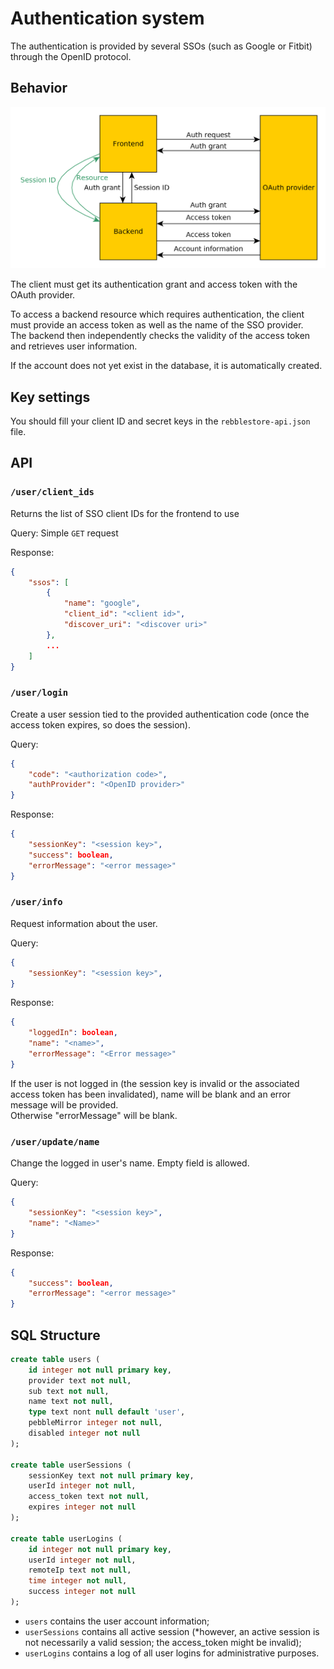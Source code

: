 Authentication system
=====================

The authentication is provided by several SSOs (such as Google or Fitbit) through the OpenID protocol.

Behavior
--------

![Authentication diagram](authentication-scheme.png)

The client must get its authentication grant and access token with the OAuth provider.

To access a backend resource which requires authentication, the client must provide an access token as well as the name of the SSO provider.  
The backend then independently checks the validity of the access token and retrieves user information.

If the account does not yet exist in the database, it is automatically created.

Key settings
------------

You should fill your client ID and secret keys in the `rebblestore-api.json` file.

API
---

### `/user/client_ids`

Returns the list of SSO client IDs for the frontend to use

Query: Simple `GET` request

Response:
```JSON
{
    "ssos": [
        {
            "name": "google",
            "client_id": "<client id>",
            "discover_uri": "<discover uri>"
        },
        ...
    ]
}
```

### `/user/login`

Create a user session tied to the provided authentication code (once the access token expires, so does the session).

Query:
```JSON
{
    "code": "<authorization code>",
    "authProvider": "<OpenID provider>"
}
```

Response:
```JSON
{
    "sessionKey": "<session key>",
	"success": boolean,
	"errorMessage": "<error message>"
}
```

### `/user/info`

Request information about the user.

Query:
```JSON
{
    "sessionKey": "<session key>",
}
```

Response:
```JSON
{
    "loggedIn": boolean,
    "name": "<name>",
    "errorMessage": "<Error message>"
}
```
If the user is not logged in (the session key is invalid or the associated access token has been invalidated), name will be blank and an error message will be provided.  
Otherwise "errorMessage" will be blank.

### `/user/update/name`

Change the logged in user's name. Empty field is allowed.

Query:
```JSON
{
    "sessionKey": "<session key>",
    "name": "<Name>"
}
```

Response:
```JSON
{
	"success": boolean,
	"errorMessage": "<error message>"
}
```

SQL Structure
-------------

```SQL
create table users (
    id integer not null primary key,
    provider text not null,
    sub text not null,
    name text not null,
    type text nont null default 'user',
    pebbleMirror integer not null,
    disabled integer not null
);

create table userSessions (
    sessionKey text not null primary key,
    userId integer not null,
    access_token text not null,
    expires integer not null
);

create table userLogins (
    id integer not null primary key,
    userId integer not null,
    remoteIp text not null,
    time integer not null,
    success integer not null
);
```

* `users` contains the user account information;
* `userSessions` contains all active session (*however, an active session is not necessarily a valid session; the access_token might be invalid);
* `userLogins` contains a log of all user logins for administrative purposes.